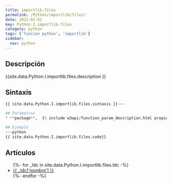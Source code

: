 ```yaml
---
title: importlib.files
permalink: /Python/importlib/files/
date: 2021-01-01
key: Python.I.importlib.files
category: python
tags: ['funcion python', 'importlib']
sidebar: 
  nav: python
---
```


## Descripción
{{site.data.Python.I.importlib.files.description }}

## Sintaxis
~~~python
{{ site.data.Python.I.importlib.files.sintaxis }}~~~

## Parámetros
* **package**,  {% include w3api/function_param_description.html propiedad=site.data.Python.I.importlib.files valor="package" %}

## Ejemplo
~~~python
{{ site.data.Python.I.importlib.files.code}}
~~~

## Artículos
<ul>
{%- for _ldc in site.data.Python.I.importlib.files.ldc -%}
   <li>
       <a href="{{_ldc['url'] }}">{{ _ldc['nombre'] }}</a>
   </li>
{%- endfor -%}
</ul>
